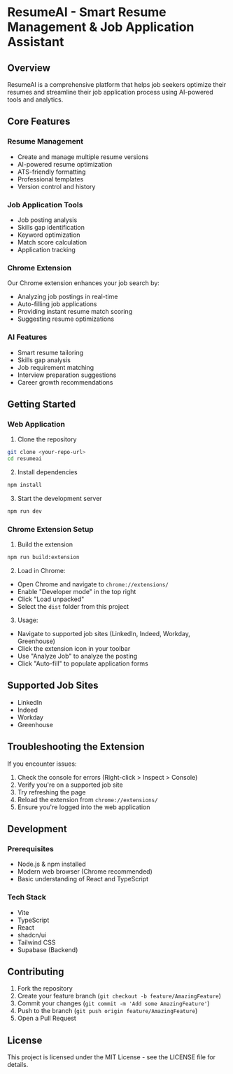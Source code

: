 # ResumeAI - Smart Resume Management & Job Application Assistant

## Overview

ResumeAI is a comprehensive platform that helps job seekers optimize their resumes and streamline their job application process using AI-powered tools and analytics.

## Core Features

### Resume Management
- Create and manage multiple resume versions
- AI-powered resume optimization
- ATS-friendly formatting
- Professional templates
- Version control and history

### Job Application Tools
- Job posting analysis
- Skills gap identification
- Keyword optimization
- Match score calculation
- Application tracking

### Chrome Extension
Our Chrome extension enhances your job search by:
- Analyzing job postings in real-time
- Auto-filling job applications
- Providing instant resume match scoring
- Suggesting resume optimizations

### AI Features
- Smart resume tailoring
- Skills gap analysis
- Job requirement matching
- Interview preparation suggestions
- Career growth recommendations

## Getting Started

### Web Application
1. Clone the repository
```bash
git clone <your-repo-url>
cd resumeai
```

2. Install dependencies
```bash
npm install
```

3. Start the development server
```bash
npm run dev
```

### Chrome Extension Setup

1. Build the extension
```bash
npm run build:extension
```

2. Load in Chrome:
- Open Chrome and navigate to `chrome://extensions/`
- Enable "Developer mode" in the top right
- Click "Load unpacked"
- Select the `dist` folder from this project

3. Usage:
- Navigate to supported job sites (LinkedIn, Indeed, Workday, Greenhouse)
- Click the extension icon in your toolbar
- Use "Analyze Job" to analyze the posting
- Click "Auto-fill" to populate application forms

## Supported Job Sites
- LinkedIn
- Indeed
- Workday
- Greenhouse

## Troubleshooting the Extension

If you encounter issues:
1. Check the console for errors (Right-click > Inspect > Console)
2. Verify you're on a supported job site
3. Try refreshing the page
4. Reload the extension from `chrome://extensions/`
5. Ensure you're logged into the web application

## Development

### Prerequisites
- Node.js & npm installed
- Modern web browser (Chrome recommended)
- Basic understanding of React and TypeScript

### Tech Stack
- Vite
- TypeScript
- React
- shadcn/ui
- Tailwind CSS
- Supabase (Backend)

## Contributing

1. Fork the repository
2. Create your feature branch (`git checkout -b feature/AmazingFeature`)
3. Commit your changes (`git commit -m 'Add some AmazingFeature'`)
4. Push to the branch (`git push origin feature/AmazingFeature`)
5. Open a Pull Request

## License

This project is licensed under the MIT License - see the LICENSE file for details.